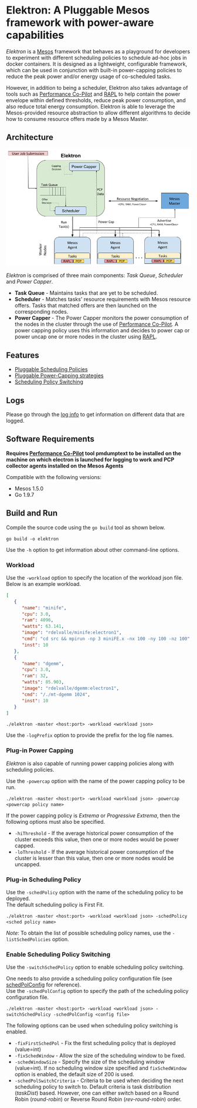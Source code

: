 Elektron: A Pluggable Mesos framework with power-aware capabilities
===================================================================

_Elektron_ is a [Mesos](mesos.apache.org) framework that behaves as a playground for developers to experiment with different scheduling policies to schedule ad-hoc jobs in docker containers. It is designed as a lightweight, configurable framework, which can be used in conjunction with built-in power-capping policies to reduce the peak power and/or energy usage of co-scheduled tasks.

However, in addition to being a scheduler, Elektron also takes advantage of tools such as [Performance Co-Pilot](http://pcp.io/) and [RAPL](https://01.org/blogs/2014/running-average-power-limit--rapl) to help contain the power envelope within defined thresholds, reduce peak power consumption, and also reduce total energy consumption. Elektron is able to leverage the Mesos-provided resource abstraction to allow different algorithms to decide how to consume resource offers made by a Mesos Master.

## Architecture
![](docs/ElekArch.png)

_Elektron_ is comprised of three main components: _Task Queue_, _Scheduler_ and _Power Capper_.
* **Task Queue** - Maintains tasks that are yet to be scheduled.
* **Scheduler** - Matches tasks' resource requirements with Mesos resource offers. Tasks that matched offers are then launched on the corresponding nodes.
* **Power Capper** - The Power Capper monitors the power consumption of the nodes in the cluster through the use of [Performance Co-Pilot](http://pcp.io/). A power capping policy uses this information and decides to power cap or power uncap one or more nodes in the cluster using [RAPL](https://01.org/blogs/2014/running-average-power-limit--rapl).

## Features
* [Pluggable Scheduling Policies](docs/SchedulingPolicies.md)
* [Pluggable Power-Capping strategies](docs/PowerCappingStrategies.md)
* [Scheduling Policy Switching](docs/SchedulingPolicySwitching.md)

## Logs
Please go through the [log info](docs/Logs.md) to get information on different data that are logged.

## Software Requirements
**Requires [Performance Co-Pilot](http://pcp.io/) tool pmdumptext to be installed on the
machine on which electron is launched for logging to work and PCP collector agents installed
on the Mesos Agents**

Compatible with the following versions:

* Mesos 1.5.0
* Go 1.9.7

## Build and Run
Compile the source code using the `go build` tool as shown below.
```commandline
go build -o elektron
```
Use the `-h` option to get information about other command-line options.

### Workload
Use the `-workload` option to specify the location of the workload json file. Below is an example workload.
```json
[
   {
      "name": "minife",
      "cpu": 3.0,
      "ram": 4096,
      "watts": 63.141,
      "image": "rdelvalle/minife:electron1",
      "cmd": "cd src && mpirun -np 3 miniFE.x -nx 100 -ny 100 -nz 100",
      "inst": 10
   },
   {
      "name": "dgemm",
      "cpu": 3.0,
      "ram": 32,
      "watts": 85.903,
      "image": "rdelvalle/dgemm:electron1",
      "cmd": "/./mt-dgemm 1024",
      "inst": 10
   }
]
```

```commandline
./elektron -master <host:port> -workload <workload json>
```

Use the `-logPrefix` option to provide the prefix for the log file names.

### Plug-in Power Capping
_Elektron_ is also capable of running power capping policies along with scheduling policies. 

Use the `-powercap` option with the name of the power capping policy to be run.

```commandline
./elektron -master <host:port> -workload <workload json> -powercap <powercap policy name>
```

If the power capping policy is _Extrema_ or _Progressive Extrema_, then the following options must also be specified.
* `-hiThreshold` - If the average historical power consumption of the cluster exceeds this value, then one or more nodes would be power capped.
* `-loThreshold` - If the average historical power consumption of the cluster is lesser than this value, then one or more nodes would be uncapped.

### Plug-in Scheduling Policy
Use the `-schedPolicy` option with the name of the scheduling policy to be deployed.<br>The default scheduling policy is First Fit.

```commandline
./elektron -master <host:port> -workload <workload json> -schedPolicy <sched policy name>
```

_Note_: To obtain the list of possible scheduling policy names, use the `-listSchedPolicies` option.

### Enable Scheduling Policy Switching
Use the `-switchSchedPolicy` option to enable scheduling policy switching.<br>

One needs to also provide a scheduling policy configuration file (see [schedPolConfig](./schedPolConfig.json) for reference).<br>
Use the `-schedPolConfig` option to specify the path of the scheduling policy configuration file.

```commandline
./elektron -master <host:port> -workload <workload json> -switchSchedPolicy -schedPolConfig <config file>
```

The following options can be used when scheduling policy switching is enabled.
* `-fixFirstSchedPol` - Fix the first scheduling policy that is deployed (value=int)
* `-fixSchedWindow` - Allow the size of the scheduling window to be fixed.
* `-schedWindowSize` - Specify the size of the scheduling window (value=int). If no scheduling window size specified and `fixSchedWindow` option is enabled, the default size of 200 is used.
* `-schedPolSwitchCriteria` - Criteria to be used when deciding the next scheduling policy to switch to. Default criteria is task distribution (_taskDist_) based. However, one can either switch based on a Round Robin (_round-robin_) or Reverse Round Robin (_rev-round-robin_) order.
